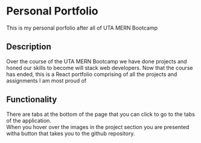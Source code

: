 # Personal Portfolio
This is my personal porfolio after all of UTA MERN Bootcamp
## Description
Over the course of the UTA MERN Bootcamp we have done projects and honed our skills to become will stack web developers. Now that the course has ended, this is a React portfolio comprising of all the projects and assignments I am most proud of
## Functionality
There are tabs at the bottom of the page that you can click to go to the tabs of the application.  
When you hover over the images in the project section you are presented witha  button that takes you to the github repository.
